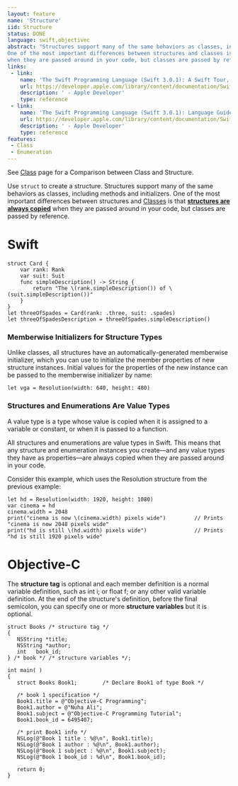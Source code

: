 ```yaml
---
layout: feature
name: 'Structure'
iid: Structure
status: DONE
language: swift,objectivec
abstract: "Structures support many of the same behaviors as classes, including methods and initializers. 
One of the most important differences between structures and classes is that structures are always copied 
when they are passed around in your code, but classes are passed by reference."
links:
 - link:
    name: 'The Swift Programming Language (Swift 3.0.1): A Swift Tour, Enumerations and Structures'
    url: https://developer.apple.com/library/content/documentation/Swift/Conceptual/Swift_Programming_Language/GuidedTour.html#//apple_ref/doc/uid/TP40014097-CH2-ID465
    description: ' - Apple Developer'
    type: reference
 - link:
    name: 'The Swift Programming Language (Swift 3.0.1): Language Guide, Classes and Structures'
    url: https://developer.apple.com/library/content/documentation/Swift/Conceptual/Swift_Programming_Language/ClassesAndStructures.html#//apple_ref/doc/uid/TP40014097-CH13-ID82
    description: ' - Apple Developer'
    type: reference
features:
 - Class
 - Enumeration
---
```


See [Class](/Class) page for a Comparison between Class and Structure.

Use `struct` to create a structure. Structures support many of the same behaviors as classes, including methods and initializers. 
One of the most important differences between structures and [Classes](/Class) is that **<u>structures are always copied</u>** 
when they are passed around in your code, but classes are passed by reference.

# Swift

```
struct Card {
    var rank: Rank
    var suit: Suit
    func simpleDescription() -> String {
        return "The \(rank.simpleDescription()) of \(suit.simpleDescription())"
    }
}
let threeOfSpades = Card(rank: .three, suit: .spades)
let threeOfSpadesDescription = threeOfSpades.simpleDescription()
```

### Memberwise Initializers for Structure Types

Unlike classes, all structures have an automatically-generated memberwise initializer, which you can use to initialize the member properties 
of new structure instances. Initial values for the properties of the new instance can be passed to the memberwise initializer by name:

```
let vga = Resolution(width: 640, height: 480)
```

### Structures and Enumerations Are Value Types
   
A value type is a type whose value is copied when it is assigned to a variable or constant, or when it is passed to a function.
   
All structures and enumerations are value types in Swift. This means that any structure and enumeration instances you create—and any value types they have as properties—are always copied when they are passed around in your code.

Consider this example, which uses the Resolution structure from the previous example:

```
let hd = Resolution(width: 1920, height: 1080)
var cinema = hd
cinema.width = 2048
print("cinema is now \(cinema.width) pixels wide")         // Prints "cinema is now 2048 pixels wide"
print("hd is still \(hd.width) pixels wide")               // Prints "hd is still 1920 pixels wide"

```


# Objective-C

The __structure tag__ is optional and each member definition is a normal variable definition, such as int i; or float f; 
or any other valid variable definition. At the end of the structure's definition, before the final semicolon, 
you can specify one or more __structure variables__ but it is optional.

```
struct Books /* structure tag */
{
   NSString *title;
   NSString *author;
   int   book_id;
} /* book */ /* structure variables */;
 
int main( )
{
   struct Books Book1;        /* Declare Book1 of type Book */
 
   /* book 1 specification */
   Book1.title = @"Objective-C Programming";
   Book1.author = @"Nuha Ali"; 
   Book1.subject = @"Objective-C Programming Tutorial";
   Book1.book_id = 6495407;

   /* print Book1 info */
   NSLog(@"Book 1 title : %@\n", Book1.title);
   NSLog(@"Book 1 author : %@\n", Book1.author);
   NSLog(@"Book 1 subject : %@\n", Book1.subject);
   NSLog(@"Book 1 book_id : %d\n", Book1.book_id);

   return 0;
}
```